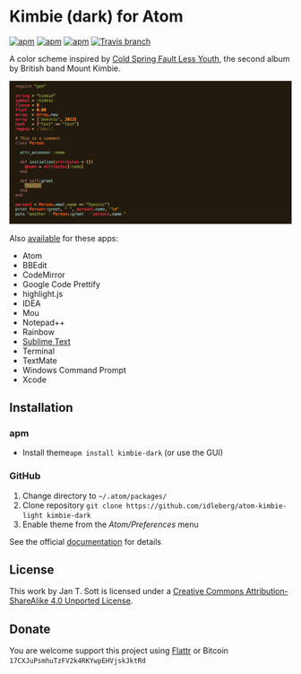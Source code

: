 # Kimbie (dark) for Atom

[![apm](https://img.shields.io/apm/l/kimbie-dark.svg?style=flat-square)](https://atom.io/themes/kimbie-dark)
[![apm](https://img.shields.io/apm/v/kimbie-dark.svg?style=flat-square)](https://atom.io/themes/kimbie-dark)
[![apm](https://img.shields.io/apm/dm/kimbie-dark.svg?style=flat-square)](https://atom.io/themes/kimbie-dark)
[![Travis branch](https://img.shields.io/travis/idleberg/atom-kimbie-dark/master.svg?style=flat-square)](https://travis-ci.org/idleberg/atom-kimbie-dark)

A color scheme inspired by [Cold Spring Fault Less Youth](http://www.discogs.com/Mount-Kimbie-Cold-Spring-Fault-Less-Youth/master/561611), the second album by British band Mount Kimbie.

![Screenshot](https://raw.githubusercontent.com/idleberg/atom-kimbie-dark/master/screenshot.png)

Also [available](https://github.com/search?q=%40idleberg+kimbie) for these apps:

* Atom
* BBEdit
* CodeMirror
* Google Code Prettify
* highlight.js
* IDEA
* Mou
* Notepad++
* Rainbow
* [Sublime Text](https://github.com/idleberg/Kimbie.tmTheme)
* Terminal
* TextMate
* Windows Command Prompt
* Xcode

## Installation

### apm

* Install theme`apm install kimbie-dark` (or use the GUI)

### GitHub

1. Change directory to `~/.atom/packages/`
2. Clone repository `git clone https://github.com/idleberg/atom-kimbie-light kimbie-dark`
3. Enable theme from the *Atom/Preferences* menu

See the official [documentation](https://atom.io/docs/latest/converting-a-text-mate-theme) for details

## License

This work by Jan T. Sott is licensed under a [Creative Commons Attribution-ShareAlike 4.0 Unported License](http://creativecommons.org/licenses/by-sa/4.0/deed.en_US).

## Donate

You are welcome support this project using [Flattr](https://flattr.com/submit/auto?user_id=idleberg&url=https://github.com/idleberg/atom-kimbie-dark) or Bitcoin `17CXJuPsmhuTzFV2k4RKYwpEHVjskJktRd`